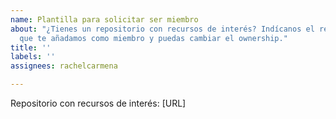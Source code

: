 ```yaml
---
name: Plantilla para solicitar ser miembro
about: "¿Tienes un repositorio con recursos de interés? Indícanos el repositorio para
  que te añadamos como miembro y puedas cambiar el ownership."
title: ''
labels: ''
assignees: rachelcarmena

---
```


Repositorio con recursos de interés: [URL]
